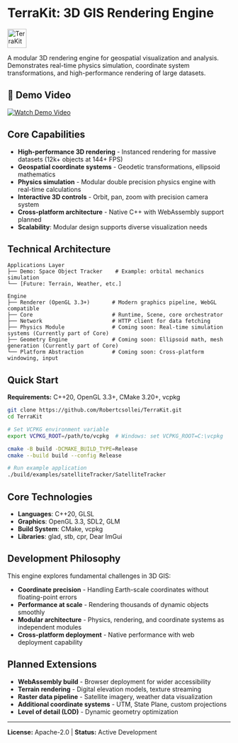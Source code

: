 # TerraKit: 3D GIS Rendering Engine
<img src="https://github.com/Robertcsollei/TerraKit/blob/main/assets/images/TerraKit.png" alt="TerraKit" style="width: 43px; height: 43px;">

A modular 3D rendering engine for geospatial visualization and analysis. Demonstrates real-time physics simulation, coordinate system transformations, and high-performance rendering of large datasets.

## 🚀 Demo Video
[![Watch Demo Video](https://github.com/Robertcsollei/TerraKit/blob/main/assets/images/thumbnail.png)](https://vimeo.com/1119403473?fl=pl&fe=sh)

## Core Capabilities
- **High-performance 3D rendering** - Instanced rendering for massive datasets (12k+ objects at 144+ FPS)
- **Geospatial coordinate systems** - Geodetic transformations, ellipsoid mathematics
- **Physics simulation** - Modular double precision physics engine with real-time calculations
- **Interactive 3D controls** - Orbit, pan, zoom with precision camera system
- **Cross-platform architecture** - Native C++ with WebAssembly support planned
- **Scalability**: Modular design supports diverse visualization needs

## Technical Architecture
```
Applications Layer
├── Demo: Space Object Tracker    # Example: orbital mechanics simulation
└── [Future: Terrain, Weather, etc.]

Engine
├── Renderer (OpenGL 3.3+)       # Modern graphics pipeline, WebGL compatible
├── Core                         # Runtime, Scene, core orchestrator
├── Network                      # HTTP client for data fetching
├── Physics Module               # Coming soon: Real-time simulation systems (Currently part of Core)
├── Geometry Engine              # Coming soon: Ellipsoid math, mesh generation (Currently part of Core)
└── Platform Abstraction         # Coming soon: Cross-platform windowing, input
```

## Quick Start
**Requirements:** C++20, OpenGL 3.3+, CMake 3.20+, vcpkg

```bash
git clone https://github.com/Robertcsollei/TerraKit.git
cd TerraKit

# Set VCPKG environment variable
export VCPKG_ROOT=/path/to/vcpkg  # Windows: set VCPKG_ROOT=C:\vcpkg

cmake -B build -DCMAKE_BUILD_TYPE=Release
cmake --build build --config Release

# Run example application
./build/examples/satelliteTracker/SatelliteTracker
```

## Core Technologies
- **Languages**: C++20, GLSL
- **Graphics**: OpenGL 3.3, SDL2, GLM
- **Build System**: CMake, vcpkg
- **Libraries**: glad, stb, cpr, Dear ImGui

## Development Philosophy
This engine explores fundamental challenges in 3D GIS:
- **Coordinate precision** - Handling Earth-scale coordinates without floating-point errors
- **Performance at scale** - Rendering thousands of dynamic objects smoothly
- **Modular architecture** - Physics, rendering, and coordinate systems as independent modules
- **Cross-platform deployment** - Native performance with web deployment capability

## Planned Extensions
- **WebAssembly build** - Browser deployment for wider accessibility
- **Terrain rendering** - Digital elevation models, texture streaming
- **Raster data pipeline** - Satellite imagery, weather data visualization
- **Additional coordinate systems** - UTM, State Plane, custom projections
- **Level of detail (LOD)** - Dynamic geometry optimization

---
**License:** Apache-2.0  | **Status:** Active Development















